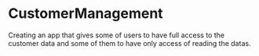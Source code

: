 # CustomerManagement
Creating an app that gives some of users to have full access to the customer data and some of them to have only access of reading the datas. 
